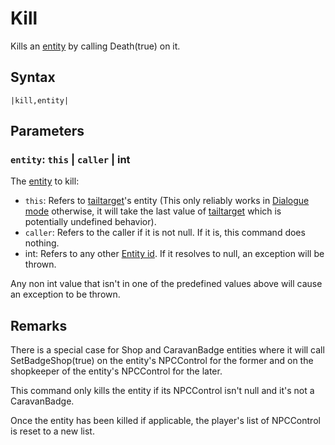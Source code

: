 # Kill

Kills an [entity](../../../Data%20format/Entity.md) by calling Death(true) on it.

## Syntax

````
|kill,entity|
````

## Parameters

### `entity`:  `this` | `caller` | int

The [entity](../../../Data%20format/Entity.md) to kill:

* `this`: Refers to [tailtarget](../../Notable%20local%20variable/tailtarget.md)'s entity (This only reliably works in [Dialogue mode](../../Dialogue%20mode.md) otherwise, it will take the last value of [tailtarget](../../Notable%20local%20variable/tailtarget.md) which is potentially undefined behavior).
* `caller`: Refers to the caller if it is not null. If it is, this command does nothing.
* int: Refers to any other [Entity id](../Entity%20id.md). If it resolves to null, an exception will be thrown.

Any non int value that isn't in one of the predefined values above will cause an exception to be thrown.

## Remarks

There is a special case for Shop and CaravanBadge entities where it will call SetBadgeShop(true) on the entity's NPCControl for the former and on the shopkeeper of the entity's NPCControl for the later.

This command only kills the entity if its NPCControl isn't null and it's not a CaravanBadge.

Once the entity has been killed if applicable, the player's list of NPCControl is reset to a new list.
